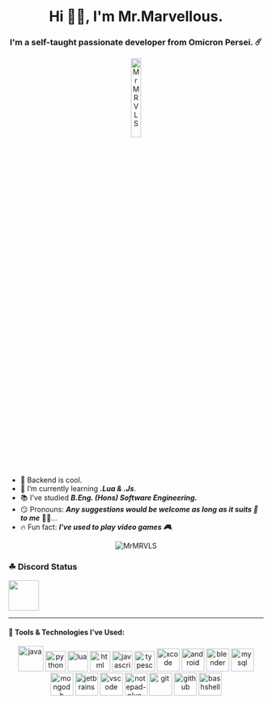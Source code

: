 <h1 align="center">Hi 👋🏽, I'm Mr.Marvellous.</h1>
<h3 align="center">I'm a self-taught passionate developer from Omicron Persei. ☄️</h3>

<p align="center"> <img src="https://media.tenor.com/mjTBpxxGig8AAAAS/sakurano-mimito-denonbu.gif" height="20%" width="20%" alt="MrMRVLS" /> </p>

<br>

- 💖 Backend is cool.
- 🌱 I’m currently learning _**.Lua & .Js**_.
- 📚 I've studied _**B.Eng. (Hons) Software Engineering.**_
- 😏 Pronouns: _**Any suggestions would be welcome as long as it suits 👔 to me**_ 👦🏻...
- 🔥 Fun fact: _**I've used to play video games 🎮**_.

<p align="center"> <img src="https://komarev.com/ghpvc/?username=MrMRVLS&label=Profile%20Views&color=AB61FF&style=flat" alt="MrMRVLS" /> </p>

### ☘ Discord Status
<a href="https://discord.com/users/378621856422297602">
<img height="60px" src="https://discord.c99.nl/widget/theme-4/378621856422297602.png" />
</a>

---

#### 📜 Tools & Technologies I've Used:

<div>
  <p align="center">
      <a href="https://www.java.com/en/" target="blank"><img src="https://www.vectorlogo.zone/logos/java/java-icon.svg" alt="java" width="50" height="50"/></a>
      <a href="https://www.python.org/" target="blank"><img src="https://www.vectorlogo.zone/logos/python/python-icon.svg" alt="python" width="40" height="40"/></a>
      <a href="https://www.lua.org/" target="blank"><img src="https://www.vectorlogo.zone/logos/lua/lua-official.svg" alt="lua" width="40" height="40"/></a>
      <a href="https://dev.w3.org/html5/html-author/" target="blank"><img src="https://www.vectorlogo.zone/logos/w3_html5/w3_html5-icon.svg" alt="html" width="40" height="40"/></a>
      <a href="https://developer.mozilla.org/en-US/docs/Web/JavaScript" target="blank"><img src="https://www.vectorlogo.zone/logos/javascript/javascript-icon.svg" alt="javascript" width="40" height="40"/></a>
      <a href="https://www.typescriptlang.org/" target="blank"><img src="https://www.vectorlogo.zone/logos/typescriptlang/typescriptlang-icon.svg" alt="typescript" width="40" height="40"/></a>
      <a href="https://developer.apple.com/xcode/" target="blank"><img src="https://www.vectorlogo.zone/logos/apple_xcode/apple_xcode-icon.svg" alt="xcode" width="45" height="45"/></a>
      <a href="https://www.android.com/" target="blank"><img src="https://www.vectorlogo.zone/logos/android/android-icon.svg" alt="android" width="45" height="45"/></a>
      <a href="https://www.blender.org/" target="blank"><img src="https://upload.wikimedia.org/wikipedia/commons/thumb/a/a5/Blender.svg/128px-Blender.svg.png" alt="blender" width="45" height="45"/></a>
      <a href="https://mysql.com/" target="blank"><img src="https://www.vectorlogo.zone/logos/mysql/mysql-icon.svg" alt="mysql" width="45" height="45"/></a>
      <a href="https://mongodb.com/" target="blank"><img src="https://www.vectorlogo.zone/logos/mongodb/mongodb-icon.svg" alt="mongodb" width="45" height="45"/></a>
      <a href="https://jetbrains.com/" target="blank"><img src="https://www.vectorlogo.zone/logos/jetbrains/jetbrains-icon.svg" alt="jetbrains" width="45" height="45"/></a>
      <a href="https://code.visualstudio.com/" target="blank"><img src="https://www.vectorlogo.zone/logos/visualstudio_code/visualstudio_code-icon.svg" alt="vscode" width="45" height="45"/></a>
      <a href="https://notepad-plus-plus.org/" target="blank"><img src="https://notepad-plus-plus.org/images/logo.svg" alt="notepad-plus-plus" width="45" height="45"/></a>
      <a href="https://git-scm.com/doc" target="blank"><img src="https://www.vectorlogo.zone/logos/git-scm/git-scm-icon.svg" alt="git" width="45" height="45"/></a>
      <a href="https://github.com/" target="blank"><img src="https://www.vectorlogo.zone/logos/github/github-icon.svg" alt="github" width="45" height="45"/></a>
      <a href="https://www.gnu.org/software/bash/" target="blank"><img src="https://www.vectorlogo.zone/logos/gnu_bash/gnu_bash-icon.svg" alt="bashshell" width="45" height="45"/></a>
  </p>
</div>
